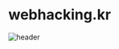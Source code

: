 # webhacking.kr
![header](https://capsule-render.vercel.app/api?type=soft&color=FFF&height=200&section=header&text=webhacking.kr&fontColor=212529&fontSize=70&animation=fadeIn)
